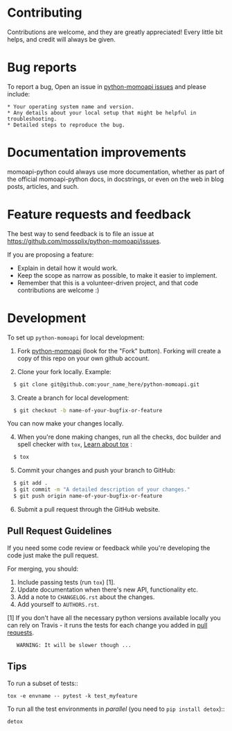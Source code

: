 Contributing
============

Contributions are welcome, and they are greatly appreciated! Every
little bit helps, and credit will always be given.

Bug reports
===========

To report a bug, Open an issue in [ python-momoapi issues](https://github.com/mossplix/python-momoapi/issues) and please include:

    * Your operating system name and version.
    * Any details about your local setup that might be helpful in troubleshooting.
    * Detailed steps to reproduce the bug.

Documentation improvements
==========================

momoapi-python could always use more documentation, whether as part of the
official momoapi-python docs, in docstrings, or even on the web in blog posts,
articles, and such.

Feature requests and feedback
=============================

The best way to send feedback is to file an issue at https://github.com/mossplix/python-momoapi/issues.

If you are proposing a feature:

* Explain in detail how it would work.
* Keep the scope as narrow as possible, to make it easier to implement.
* Remember that this is a volunteer-driven project, and that code contributions are welcome :)

Development
===========

To set up `python-momoapi` for local development:

1. Fork [python-momoapi](https://github.com/mossplix/python-momoapi) (look for the "Fork" button). Forking will create a copy of this repo on your own github account.

2. Clone your fork locally. Example:
```bash
  $ git clone git@github.com:your_name_here/python-momoapi.git
```

3. Create a branch for local development:

```bash
  $ git checkout -b name-of-your-bugfix-or-feature
```

  You can now make your changes locally.

4. When you're done making changes, run all the checks, doc builder and spell checker with `tox`, [Learn about tox](http://tox.readthedocs.io/en/latest/install.html) :

```bash
  $ tox
```

5. Commit your changes and push your branch to GitHub:
```bash
  $ git add .
  $ git commit -m "A detailed description of your changes."
  $ git push origin name-of-your-bugfix-or-feature
```

6. Submit a pull request through the GitHub website.


Pull Request Guidelines
-----------------------

If you need some code review or feedback while you're developing the code just make the pull request.

For merging, you should:

1. Include passing tests (run ``tox``) [1].
2. Update documentation when there's new API, functionality etc.
3. Add a note to ``CHANGELOG.rst`` about the changes.
4. Add yourself to ``AUTHORS.rst``.

[1] If you don't have all the necessary python versions available locally you can rely on Travis - it runs the tests for each change you added in [pull requests](https://travis-ci.org/mossplix/python-momoapi/pull_requests).

       WARNING: It will be slower though ...

Tips
----

To run a subset of tests::

    tox -e envname -- pytest -k test_myfeature

To run all the test environments in *parallel* (you need to ``pip install detox``)::

    detox
